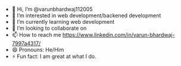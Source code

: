 - 👋 Hi, I’m @varunbhardwaj112005
- 👀 I’m interested in web development/backened development
- 🌱 I’m currently learning web development
- 💞️ I’m looking to collaborate on 
- 📫 How to reach me https://www.linkedin.com/in/varun-bhardwaj-7997a4317/
- 😄 Pronouns: He/Him
- ⚡ Fun fact: I am great at what I do.

<!---
varunbhardwaj112005/varunbhardwaj112005 is a ✨ special ✨ repository because its `README.md` (this file) appears on your GitHub profile.
You can click the Preview link to take a look at your changes.
--->
